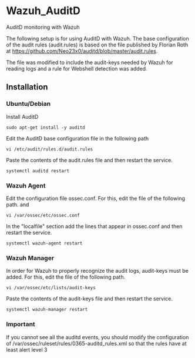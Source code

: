 # Wazuh_AuditD
 AuditD monitoring with Wazuh

The following setup is for using AuditD with Wazuh. The base configuration of the audit rules (audit.rules) is based on the file published by Florian Roth at https://github.com/Neo23x0/auditd/blob/master/audit.rules. 

The file was modified to include the audit-keys needed by Wazuh for reading logs and a rule for Webshell detection was added.

## Installation

### Ubuntu/Debian


Install AuditD

    sudo apt-get install -y auditd

Edit the AuditD base configuration file in the following path

    vi /etc/audit/rules.d/audit.rules

Paste the contents of the audit.rules file and then restart the service.

    systemctl auditd restart

### Wazuh Agent

Edit the configuration file ossec.conf. For this, edit the file of the following path. and 

    vi /var/ossec/etc/ossec.conf

In the "localfile" section add the lines that appear in ossec.conf and then restart the service.

    systemctl wazuh-agent restart

### Wazuh Manager

In order for Wazuh to properly recognize the audit logs, audit-keys must be added. For this, edit the file of the following path.

    vi /var/ossec/etc/lists/audit-keys

Paste the contents of the audit-keys file and then restart the service.

    systemctl wazuh-manager restart


### Important

If you cannot see all the auditd events, you should modify the configuration of /var/ossec/ruleset/rules/0365-auditd_rules.xml so that the rules have at least alert level 3
